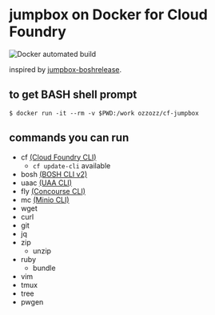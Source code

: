 # jumpbox on Docker for Cloud Foundry

![Docker automated build](https://img.shields.io/docker/automated/ozzozz/cf-jumpbox.svg)

inspired by [jumpbox-boshrelease](https://github.com/cloudfoundry-community/jumpbox-boshrelease).

## to get BASH shell prompt

```
$ docker run -it --rm -v $PWD:/work ozzozz/cf-jumpbox
```

## commands you can run

* cf [(Cloud Foundry CLI)](https://github.com/cloudfoundry/cli)
  * `cf update-cli` available
* bosh [(BOSH CLI v2)](https://bosh.io/docs/cli-v2.html)
* uaac [(UAA CLI)](https://github.com/cloudfoundry/cf-uaac)
* fly [(Concourse CLI)](https://concourse.ci/fly-cli.html)
* mc [(Minio CLI)](https://docs.minio.io/docs/minio-client-quickstart-guide)
* wget
* curl
* git
* jq
* zip
  * unzip
* ruby
  * bundle
* vim
* tmux
* tree
* pwgen
